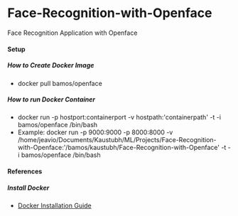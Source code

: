 # Face-Recognition-with-Openface
Face Recognition Application with Openface

#### Setup
##### How to Create Docker Image
- docker pull bamos/openface

##### How to run Docker Container
- docker run -p hostport:containerport -v hostpath:'containerpath' -t -i bamos/openface /bin/bash
- Example: 
docker run -p 9000:9000 -p 8000:8000 -v /home/jeavio/Documents/Kaustubh/ML/Projects/Face-Recognition-with-Openface:'/bamos/kaustubh/Face-Recognition-with-Openface' -t -i bamos/openface /bin/bash

#### References
##### Install Docker
- [Docker Installation Guide](https://docs.docker.com/v17.12/install/)

